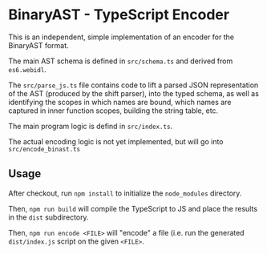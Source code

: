 
# BinaryAST - TypeScript Encoder

This is an independent, simple implementation of an encoder
for the BinaryAST format.

The main AST schema is defined in `src/schema.ts` and derived
from `es6.webidl`.

The `src/parse_js.ts` file contains code to lift a parsed
JSON representation of the AST (produced by the shift parser),
into the typed schema, as well as identifying the scopes in
which names are bound, which names are captured in inner
function scopes, building the string table, etc.

The main program logic is defind in `src/index.ts`.

The actual encoding logic is not yet implemented, but will
go into `src/encode_binast.ts`

## Usage

After checkout, run `npm install` to initialize the `node_modules`
directory.

Then, `npm run build` will compile the TypeScript to JS and
place the results in the `dist` subdirectory.

Then, `npm run encode <FILE>` will "encode" a file (i.e.
run the generated `dist/index.js` script on the given `<FILE>`.
